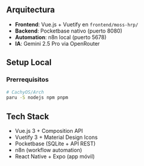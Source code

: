 ## Arquitectura
- **Frontend**: Vue.js + Vuetify en `frontend/moss-hrp/`
- **Backend**: Pocketbase nativo (puerto 8080)
- **Automation**: n8n local (puerto 5678)
- **IA**: Gemini 2.5 Pro via OpenRouter

## Setup Local

### Prerrequisitos
```bash
# CachyOS/Arch
paru -S nodejs npm pnpm
```

## Tech Stack
- Vue.js 3 + Composition API
- Vuetify 3 + Material Design Icons
- Pocketbase (SQLite + API REST)
- n8n (workflow automation)
- React Native + Expo (app móvil)
